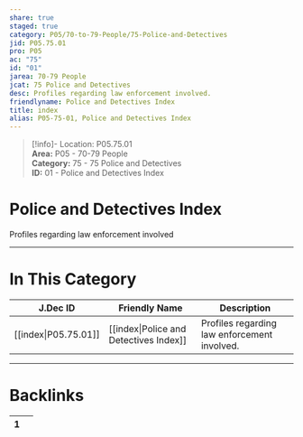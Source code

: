 ```yaml
---  
share: true  
staged: true  
category: P05/70-to-79-People/75-Police-and-Detectives  
jid: P05.75.01  
pro: P05  
ac: "75"  
id: "01"  
jarea: 70-79 People  
jcat: 75 Police and Detectives  
desc: Profiles regarding law enforcement involved.  
friendlyname: Police and Detectives Index  
title: index  
alias: P05-75-01, Police and Detectives Index  
---  
```

  
>[!info]- Location: P05.75.01  
>**Area:** P05 - 70-79 People  
>**Category:** 75 - 75 Police and Detectives  
>**ID:** 01 - Police and Detectives Index  
  
# Police and Detectives Index  
  
Profiles regarding law enforcement involved  
   
  
  
---  
# In This Category  
  
| J.Dec ID                                                                                    | Friendly Name                                                                                                 | Description                                  |  
| ------------------------------------------------------------------------------------------- | ------------------------------------------------------------------------------------------------------------- | -------------------------------------------- |  
| [[index\|P05.75.01]] | [[index\|Police and Detectives Index]] | Profiles regarding law enforcement involved. |  
  
  
---  
# Backlinks  
<div><table class="dataview table-view-table"><thead class="table-view-thead"><tr class="table-view-tr-header"><th class="table-view-th"><span></span><span class="dataview small-text">1</span></th><th class="table-view-th"><span></span></th></tr></thead><tbody class="table-view-tbody"></tbody></table></div>